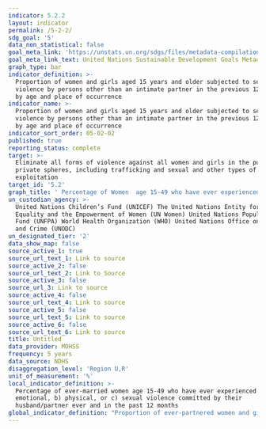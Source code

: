 ```yaml
---
indicator: 5.2.2
layout: indicator
permalink: /5-2-2/
sdg_goal: '5'
data_non_statistical: false
goal_meta_link: 'https://unstats.un.org/sdgs/files/metadata-compilation/Metadata-Goal-5.pdf'
goal_meta_link_text: United Nations Sustainable Development Goals Metadata (PDF 294 KB)
graph_type: bar
indicator_definition: >-
  Proportion of women and girls aged 15 years and older subjected to sexual
  violence by persons other than an intimate partner in the previous 12 months,
  by age and place of occurrence
indicator_name: >-
  Proportion of women and girls aged 15 years and older subjected to sexual
  violence by persons other than an intimate partner in the previous 12 months,
  by age and place of occurrence
indicator_sort_order: 05-02-02
published: true
reporting_status: complete
target: >-
  Eliminate all forms of violence against all women and girls in the public and
  private spheres, including trafficking and sexual and other types of
  exploitation
target_id: '5.2'
graph_title: ' Percentage of Women  age 15-49 who have ever experienced sexual violence  in the 12 months preceding the survey'
un_custodian_agency: >-
  United Nations Children’s Fund (UNICEF) The United Nations Entity for Gender
  Equality and the Empowerment of Women (UN Women) United Nations Population
  Fund (UNFPA) World Health Organization (WHO) United Nations Office on Drugs
  and Crime (UNODC)  
un_designated_tier: '2'
data_show_map: false
source_active_1: true
source_url_text_1: Link to source
source_active_2: false
source_url_text_2: Link to Source
source_active_3: false
source_url_3: Link to source
source_active_4: false
source_url_text_4: Link to source
source_active_5: false
source_url_text_5: Link to source
source_active_6: false
source_url_text_6: Link to source
title: Untitled
data_provider: MOHSS
frequency: 5 years
data_source: NDHS
disaggregation_level: 'Region U,R'
unit_of_measurement: '%'
local_indicator_definition: >-
  Percentage of ever-married women age 15-49 who have ever experienced a)
  emotional, b) physical, or c) sexual violence committed by their
  husband/partner ever and in the past 12 months
global_indicator_definition: "Proportion of ever-partnered women and girls aged 15\_years and older subjected to physical, sexual or psychological violence by a current or former intimate partner in the previous 12 months, by form of violence and by age"
---
```

